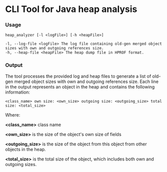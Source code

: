 # CLI Tool for Java heap analysis
### Usage
```
heap_analyzer [-l <logFile>] [-h <heapFile>]

-l, --log-file <logFile> The log file containing old-gen merged object sizes with own and outgoing references size.
-h, --heap-file <heapFile> The heap dump file in HPROF format.
```
### Output
The tool processes the provided log and heap files to generate a list of old-gen merged object sizes with own and outgoing references size. Each line in the output represents an object in the heap and contains the following information:
```
<class_name> own size: <own_size> outgoing size: <outgoing_size> total size: <total_size>
```
Where:

**<class_name>** class name 

**<own_size>** is the size of the object's own size of fields

**<outgoing_size>** is the size of the object from this object from other objects in the heap.

**<total_size>** is the total size of the object, which includes both own and outgoing sizes.
